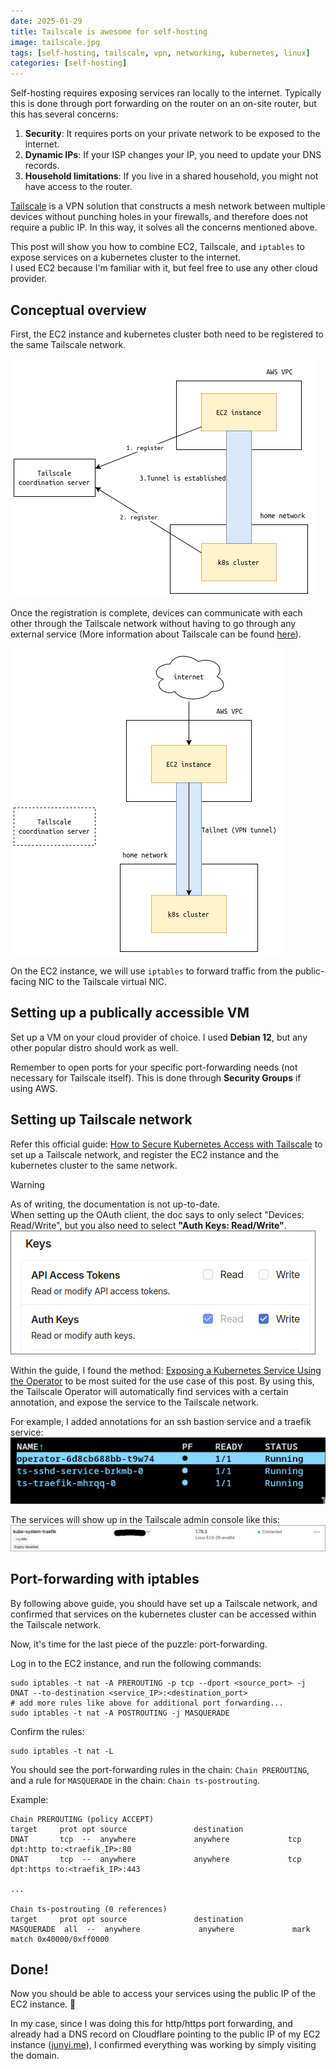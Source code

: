 ```yaml
---
date: 2025-01-29
title: Tailscale is awesome for self-hosting
image: tailscale.jpg
tags: [self-hosting, tailscale, vpn, networking, kubernetes, linux]
categories: [self-hosting]
---
```


Self-hosting requires exposing services ran locally to the internet. Typically this is done through port forwarding on the router on an on-site router, but this has several concerns:
1. **Security**: It requires ports on your private network to be exposed to the internet.
2. **Dynamic IPs**: If your ISP changes your IP, you need to update your DNS records.
3. **Household limitations**: If you live in a shared household, you might not have access to the router.

[Tailscale](https://tailscale.com/) is a VPN solution that constructs a mesh network between multiple devices without punching holes in your firewalls, and therefore does not require a public IP. In this way, it solves all the concerns mentioned above.

This post will show you how to combine EC2, Tailscale, and `iptables` to expose services on a kubernetes cluster to the internet. \
I used EC2 because I'm familiar with it, but feel free to use any other cloud provider.

## Conceptual overview

First, the EC2 instance and kubernetes cluster both need to be registered to the same Tailscale network.

![Overview 1](overview1.png)

Once the registration is complete, devices can communicate with each other through the Tailscale network without having to go through any external service (More information about Tailscale can be found [here](https://tailscale.com/blog/how-tailscale-works)).

![Overview 2](overview2.png)

On the EC2 instance, we will use `iptables` to forward traffic from the public-facing NIC to the Tailscale virtual NIC.

## Setting up a publically accessible VM

Set up a VM on your cloud provider of choice. I used **Debian 12**, but any other popular distro should work as well.

Remember to open ports for your specific port-forwarding needs (not necessary for Tailscale itself). This is done through **Security Groups** if using AWS.

## Setting up Tailscale network

Refer this official guide: [How to Secure Kubernetes Access with Tailscale](https://tailscale.com/learn/managing-access-to-kubernetes-with-tailscale) to set up a Tailscale network, and register the EC2 instance and the kubernetes cluster to the same network.

> [!WARNING]
> As of writing, the documentation is not up-to-date. \
> When setting up the OAuth client, the doc says to only select "Devices: Read/Write", but you also need to select **"Auth Keys: Read/Write"**.
> ![tailscale-oauth](oauth.png)

Within the guide, I found the method: [Exposing a Kubernetes Service Using the Operator](https://tailscale.com/learn/managing-access-to-kubernetes-with-tailscale#exposing-a-kubernetes-service-using-the-operator) to be most suited for the use case of this post. By using this, the Tailscale Operator will automatically find services with a certain annotation, and expose the service to the Tailscale network.

For example, I added annotations for an ssh bastion service and a traefik service:
![k9s](k9s.png)

The services will show up in the Tailscale admin console like this:
![console](console.png)

## Port-forwarding with iptables

By following above guide, you should have set up a Tailscale network, and confirmed that services on the kubernetes cluster can be accessed within the Tailscale network.

Now, it's time for the last piece of the puzzle: port-forwarding.

Log in to the EC2 instance, and run the following commands:
```shell
sudo iptables -t nat -A PREROUTING -p tcp --dport <source_port> -j DNAT --to-destination <service_IP>:<destination_port>
# add more rules like above for additional port forwarding...
sudo iptables -t nat -A POSTROUTING -j MASQUERADE
```
Confirm the rules:
```shell
sudo iptables -t nat -L
```
You should see the port-forwarding rules in the chain: `Chain PREROUTING`, and a rule for `MASQUERADE` in the chain: `Chain ts-postrouting`.

Example:
```
Chain PREROUTING (policy ACCEPT)
target     prot opt source               destination
DNAT       tcp  --  anywhere             anywhere             tcp dpt:http to:<traefik_IP>:80
DNAT       tcp  --  anywhere             anywhere             tcp dpt:https to:<traefik_IP>:443

...

Chain ts-postrouting (0 references)
target     prot opt source               destination
MASQUERADE  all  --  anywhere             anywhere             mark match 0x40000/0xff0000
```

## Done!

Now you should be able to access your services using the public IP of the EC2 instance. 🥳

In my case, since I was doing this for http/https port forwarding, and already had a DNS record on Cloudflare pointing to the public IP of my EC2 instance ([junyi.me](https://junyi.me/)), I confirmed everything was working by simply visiting the domain.


